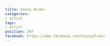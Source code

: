 ```yaml
---
title: Sonny Alven
categories:
- artist
tags:
- artist
position: 297
facebook: https://www.facebook.com/SonnyAlven/
---
```


